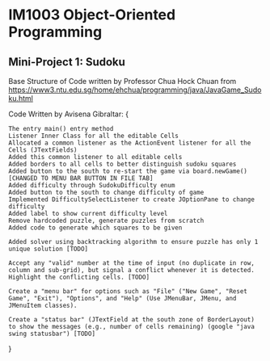 # IM1003 Object-Oriented Programming 
## Mini-Project 1: Sudoku

Base Structure of Code written by Professor Chua Hock Chuan
from https://www3.ntu.edu.sg/home/ehchua/programming/java/JavaGame_Sudoku.html

Code Written by Avisena Gibraltar: {

    The entry main() entry method 
    Listener Inner Class for all the editable Cells
    Allocated a common listener as the ActionEvent listener for all the Cells (JTextFields)
    Added this common listener to all editable cells
    Added borders to all cells to better distinguish sudoku squares
    Added button to the south to re-start the game via board.newGame() [CHANGED TO MENU BAR BUTTON IN FILE TAB]
    Added difficulty through SudokuDifficulty enum
    Added button to the south to change difficulty of game
    Implemented DifficultySelectListener to create JOptionPane to change difficulty
    Added label to show current difficulty level
    Remove hardcoded puzzle, generate puzzles from scratch
    Added code to generate which squares to be given

    Added solver using backtracking algorithm to ensure puzzle has only 1 unique solution [TODO]

    Accept any "valid" number at the time of input (no duplicate in row, column and sub-grid), but signal a conflict whenever it is detected. Highlight the conflicting cells. [TODO]

    Create a "menu bar" for options such as "File" ("New Game", "Reset Game", "Exit"), "Options", and "Help" (Use JMenuBar, JMenu, and JMenuItem classes).

    Create a "status bar" (JTextField at the south zone of BorderLayout) to show the messages (e.g., number of cells remaining) (google "java swing statusbar") [TODO]
    

}

